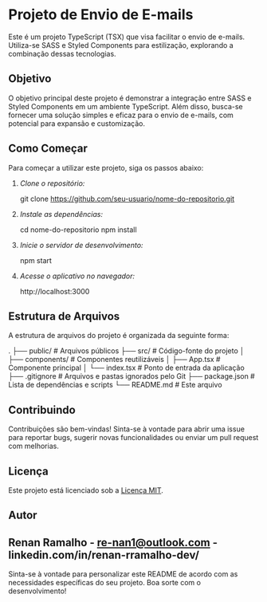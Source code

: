 # Projeto de Envio de E-mails

Este é um projeto TypeScript (TSX) que visa facilitar o envio de e-mails. Utiliza-se SASS e Styled Components para estilização, explorando a combinação dessas tecnologias.

## Objetivo

O objetivo principal deste projeto é demonstrar a integração entre SASS e Styled Components em um ambiente TypeScript. Além disso, busca-se fornecer uma solução simples e eficaz para o envio de e-mails, com potencial para expansão e customização.

## Como Começar

Para começar a utilizar este projeto, siga os passos abaixo:

1. *Clone o repositório:*
   
   git clone https://github.com/seu-usuario/nome-do-repositorio.git
   

2. *Instale as dependências:*
   
   cd nome-do-repositorio
   npm install
   

3. *Inicie o servidor de desenvolvimento:*
   
   npm start
   

4. *Acesse o aplicativo no navegador:*
   
   http://localhost:3000
   

## Estrutura de Arquivos

A estrutura de arquivos do projeto é organizada da seguinte forma:


.
├── public/             # Arquivos públicos
├── src/                # Código-fonte do projeto
│   ├── components/     # Componentes reutilizáveis
│   ├── App.tsx         # Componente principal
│   └── index.tsx       # Ponto de entrada da aplicação
├── .gitignore          # Arquivos e pastas ignorados pelo Git
├── package.json        # Lista de dependências e scripts
└── README.md           # Este arquivo


## Contribuindo

Contribuições são bem-vindas! Sinta-se à vontade para abrir uma issue para reportar bugs, sugerir novas funcionalidades ou enviar um pull request com melhorias.

## Licença

Este projeto está licenciado sob a [Licença MIT](https://opensource.org/licenses/MIT).

## Autor

Renan Ramalho - re-nan1@outlook.com - linkedin.com/in/renan-rramalho-dev/
---

Sinta-se à vontade para personalizar este README de acordo com as necessidades específicas do seu projeto. Boa sorte com o desenvolvimento!

